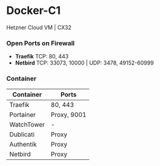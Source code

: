 # Docker-C1
Hetzner Cloud VM | CX32
### Open Ports on Firewall
 - **Traefik** TCP: 80, 443
 - **Netbird** TCP: 33073, 10000 | UDP: 3478, 49152-60999
### Container
| Container | Ports |
|--|--|
| Traefik | 80, 443 |
| Portainer | Proxy, 9001 |
| WatchTower | - |
| Dublicati | Proxy |
| Authentik | Proxy |
| Netbird | Proxy |